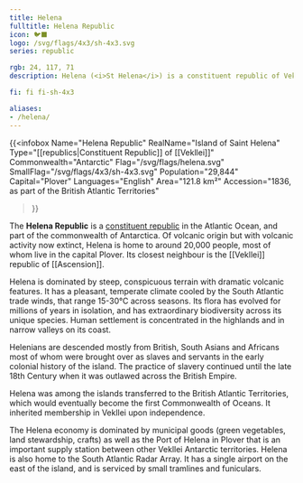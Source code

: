 ```yaml
---
title: Helena
fulltitle: Helena Republic
icon: 🐦‍⬛
logo: /svg/flags/4x3/sh-4x3.svg
series: republic

rgb: 24, 117, 71
description: Helena (<i>St Helena</i>) is a constituent republic of Vekllei located in the southern Atlantic Ocean.

fi: fi fi-sh-4x3

aliases:
- /helena/
---
```

{{<infobox
	 Name="Helena Republic"
	 RealName="Island of Saint Helena"
	 Type="[[republics|Constituent Republic]] of [[Vekllei]]"
	 Commonwealth="Antarctic"
	 Flag="/svg/flags/helena.svg"
	 SmallFlag="/svg/flags/4x3/sh-4x3.svg"
	 Population="29,844"
	 Capital="Plover"
	 Languages="English"
	 Area="121.8 km²"
	 Accession="1836, as part of the British Atlantic Territories"
 >}}

The <span class="fi fi-sh-4x3"></span> **Helena Republic** is a [constituent republic](/republics/) in the Atlantic Ocean, and part of the commonwealth of Antarctica. Of volcanic origin but with volcanic activity now extinct, Helena is home to around 20,000 people, most of whom live in the capital Plover. Its closest neighbour is the [[Vekllei]] republic of [[Ascension]].

Helena is dominated by steep, conspicuous terrain with dramatic volcanic features. It has a pleasant, temperate climate cooled by the South Atlantic trade winds, that range 15-30°C across seasons. Its flora has evolved for millions of years in isolation, and has extraordinary biodiversity across its unique species. Human settlement is concentrated in the highlands and in narrow valleys on its coast.

Helenians are descended mostly from British, South Asians and Africans most of whom were brought over as slaves and servants in the early colonial history of the island. The practice of slavery continued until the late 18th Century when it was outlawed across the British Empire.

Helena was among the islands transferred to the British Atlantic Territories, which would eventually become the first Commonwealth of Oceans. It inherited membership in Vekllei upon independence.

The Helena economy is dominated by municipal goods (green vegetables, land stewardship, crafts) as well as the Port of Helena in Plover that is an important supply station between other Vekllei Antarctic territories. Helena is also home to the South Atlantic Radar Array. It has a single airport on the east of the island, and is serviced by small tramlines and funiculars.



